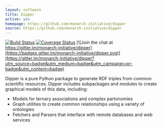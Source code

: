 ```yaml
---
layout: software
title: Dipper
active: yes
homepage: https://github.com/monarch-initiative/dipper
source: https://github.com/monarch-initiative/dipper
---
```


[![Build Status](https://travis-ci.org/monarch-initiative/dipper.svg?branch=master)](https://travis-ci.org/monarch-initiative/dipper)
[![Coverage Status](https://coveralls.io/repos/monarch-initiative/dipper/badge.svg)](https://coveralls.io/r/monarch-initiative/dipper)
[![Join the chat at https://gitter.im/monarch-initiative/dipper](https://badges.gitter.im/monarch-initiative/dipper.svg)](https://gitter.im/monarch-initiative/dipper?utm_source=badge&utm_medium=badge&utm_campaign=pr-badge&utm_content=badge)

Dipper is a pure Python package to generate RDF triples from common scientific resources.
Dipper includes subpackages and modules to create graphical models of this data, including:

* Models for ternary associations and complex partonomies
* Graph utilities to create common relationships using a variety of ontologies
* Fetchers and Parsers that interface with remote databases and web services
